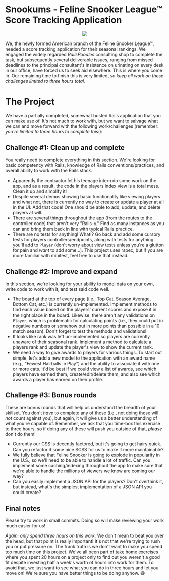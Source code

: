 # Snookums - Feline Snooker League™ Score Tracking Application

<p align="center">
<img src="https://github.com/kolide/snookums-goronfreeman/raw/main/app/assets/images/snooker.jpg" />

We, the newly formed American branch of the Feline Snooker League™, needed a score tracking application for their seasonal rankings.  We engaged the widely regarded *RailsPoodles* consulting shop to complete the task, but subsequently several deliverable issues, ranging from missed deadlines to the principal consultant's insistence on urinating on every desk in our office, have forced us to seek aid elsewhere.  This is where you come in.  Our remaining time to finish this is very limited, *so keep all work on these challenges limited to three hours total.*

# The Project

We have a partially completed, somewhat busted Rails application that you can make use of.  It's not much to work with, but we want to salvage what we can and move forward with the following work/challenges (remember: *you're limited to three hours to complete this!*):

## Challenge #1: Clean up and complete

You really need to complete everything in this section.  We're looking for basic competency with Rails, knowledge of Rails conventions/practices, and overall ability to work with the Rails stack.

* Apparently the contractor let his teenage intern do some work on the app, and as a result, the code in the players index view is a total mess.  Clean it up and simplify it!
* Despite several demos showing basic functionality like viewing players and what not, there is currently no way to create or update a player at all in the UI.  Add that code!  One should be able to add, update, and delete players at will.
* There are several things throughout the app (from the routes to the controller code) that aren't very "Rails-y."  Find as many instances as you can and bring them back in line with typical Rails practice.
* There are no tests for anything!  What!?  Go back and add some cursory tests for players controllers/endpoints, along with tests for anything you'll add to `Player` (don't worry about view tests unless you're a glutton for pain and _want_ to add some...).
This project uses rspec, but if you are more familiar with minitest, feel free to use that instead.

## Challenge #2: Improve and expand

In this section, we're looking for your ability to model data on your own, write code to work with it, and test said code well.

* The board at the top of every page (i.e., Top Cat, Season Average, Bottom Cat, etc.) is currently un-implemented.  Implement methods to find each value based on the players' current scores and expose it in the right place in the board.  Likewise, there aren't any validations on `Player`, which is problematic for calculating points (i.e., they could put in negative numbers or somehow put in more points than possible in a 10 match season).  Don't forget to test the methods and validations!
* It looks like rank was left un-implemented so players are currently unaware of their seasonal rank. Implement a method to calculate a players rank and update the player's view to show the current rank.
* We need a way to give awards to players for various things.  To start out simple, let's add a new model to the application with an award name (e.g., "Fewest Hairballs in Play") and the ability to associate it with one or more cats.  It'd be best if we could view a list of awards, see which players have earned them, create/edit/delete them, and also see which awards a player has earned on their profile.

## Challenge #3: Bonus rounds

These are bonus rounds that will help us understand the breadth of your skillset.  You don't _have_ to complete any of these (i.e., not doing these will _not_ count against you), but again, it will give us a better understanding of what you're capable of.  Remember, we ask that you time-box this exercise to three hours, so if doing any of these will push you outside of that, *please* don't do them!

* Currently our CSS is decently factored, but it's going to get hairy quick.  Can you refactor it some nice SCSS for us to make it more maintainable?
* We fully believe that Feline Snooker is going to explode in popularity in the U.S., so we'll need to be able to handle a lot of traffic.  Can you implement some caching/indexing throughout the app to make sure that we're able to handle the millions of viewers we know are coming our way?
* Can you easily implement a JSON API for the players?  Don't overthink it, but instead, what's the simplest implementation of a JSON API you could create?

## Final notes

Please try to work in small commits.  Doing so will make reviewing your work much easier for us!

*Again: only spend three hours on this work.*  We don't mean to beat you over the head, but that point is really important!  It's not that we're trying to rush you or put pressure on.  The frank truth is we don't want to make you spend too much time on this project.  We've all been part of take home exercises where you spent 20 hours on a project only to find out you weren't a good fit despite investing half a week's worth of hours into work for them.  To avoid that, we just want to see what you can do in three hours and let you move on!  We're sure you have better things to be doing anyhow. :smile:

